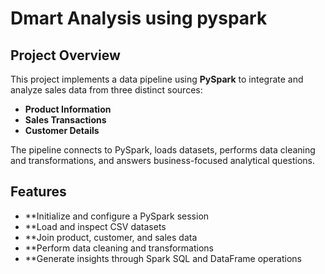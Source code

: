 # Dmart Analysis using pyspark
## Project Overview
This project implements a data pipeline using **PySpark** to integrate and analyze sales data from three distinct sources:

- **Product Information**
- **Sales Transactions**
- **Customer Details**

The pipeline connects to PySpark, loads datasets, performs data cleaning and transformations, and answers business-focused analytical questions.

##  Features
- **Initialize and configure a PySpark session
- **Load and inspect CSV datasets
- **Join product, customer, and sales data
- **Perform data cleaning and transformations
- **Generate insights through Spark SQL and DataFrame operations
